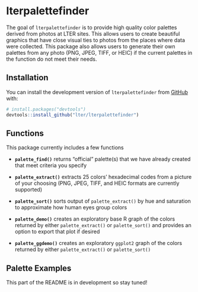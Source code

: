 
<!-- README.md is generated from README.Rmd. Please edit that file -->

# lterpalettefinder

<!-- badges: start -->
<!-- badges: end -->

The goal of `lterpalettefinder` is to provide high quality color
palettes derived from photos at LTER sites. This allows users to create
beautiful graphics that have close visual ties to photos from the places
where data were collected. This package also allows users to generate
their own palettes from any photo (PNG, JPEG, TIFF, or HEIC) if the
current palettes in the function do not meet their needs.

## Installation

You can install the development version of `lterpalettefinder` from
[GitHub](https://github.com/) with:

``` r
# install.packages("devtools")
devtools::install_github("lter/lterpalettefinder")
```

## Functions

This package currently includes a few functions

-   **`palette_find()`** returns “official” palette(s) that we have
    already created that meet criteria you specify

-   **`palette_extract()`** extracts 25 colors’ hexadecimal codes from a
    picture of your choosing (PNG, JPEG, TIFF, and HEIC formats are
    currently supported)

-   **`palette_sort()`** sorts output of `palette_extract()` by hue and
    saturation to approximate how human eyes group colors

-   **`palette_demo()`** creates an exploratory base R graph of the
    colors returned by either `palette_extract()` or `palette_sort()`
    and provides an option to export that plot if desired

-   **`palette_ggdemo()`** creates an exploratory `ggplot2` graph of the
    colors returned by either `palette_extract()` or `palette_sort()`

## Palette Examples

This part of the README is in development so stay tuned!
